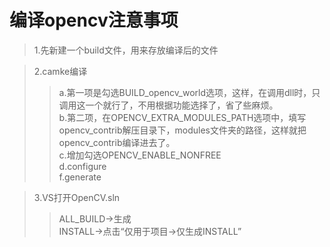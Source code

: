 # 编译opencv注意事项
>1.先新建一个build文件，用来存放编译后的文件 

>2.camke编译    
  >>a.第一项是勾选BUILD_opencv_world选项，这样，在调用dll时，只调用这一个就行了，不用根据功能选择了，省了些麻烦。  
  >>b.第二项，在OPENCV_EXTRA_MODULES_PATH选项中，填写opencv_contrib解压目录下，modules文件夹的路径，这样就把opencv_contrib编译进去了。  
  >>c.增加勾选OPENCV_ENABLE_NONFREE  
  >>d.configure  
  >>f.generate 
  
>3.VS打开OpenCV.sln  
  >>ALL_BUILD->生成  
  >>INSTALL->点击“仅用于项目->仅生成INSTALL”  
